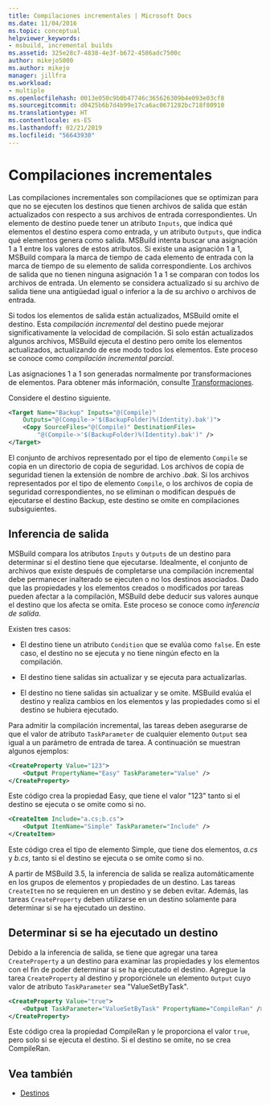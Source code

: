 ```yaml
---
title: Compilaciones incrementales | Microsoft Docs
ms.date: 11/04/2016
ms.topic: conceptual
helpviewer_keywords:
- msbuild, incremental builds
ms.assetid: 325e28c7-4838-4e3f-b672-4586adc7500c
author: mikejo5000
ms.author: mikejo
manager: jillfra
ms.workload:
- multiple
ms.openlocfilehash: 0013e050c9b0b47746c365626309b4e093e03cf8
ms.sourcegitcommit: d0425b6b7d4b99e17ca6ac0671282bc718f80910
ms.translationtype: HT
ms.contentlocale: es-ES
ms.lasthandoff: 02/21/2019
ms.locfileid: "56643930"
---
```

# <a name="incremental-builds"></a>Compilaciones incrementales
Las compilaciones incrementales son compilaciones que se optimizan para que no se ejecuten los destinos que tienen archivos de salida que están actualizados con respecto a sus archivos de entrada correspondientes. Un elemento de destino puede tener un atributo `Inputs`, que indica qué elementos el destino espera como entrada, y un atributo `Outputs`, que indica qué elementos genera como salida. MSBuild intenta buscar una asignación 1 a 1 entre los valores de estos atributos. Si existe una asignación 1 a 1, MSBuild compara la marca de tiempo de cada elemento de entrada con la marca de tiempo de su elemento de salida correspondiente. Los archivos de salida que no tienen ninguna asignación 1 a 1 se comparan con todos los archivos de entrada. Un elemento se considera actualizado si su archivo de salida tiene una antigüedad igual o inferior a la de su archivo o archivos de entrada.

 Si todos los elementos de salida están actualizados, MSBuild omite el destino. Esta *compilación incremental* del destino puede mejorar significativamente la velocidad de compilación. Si solo están actualizados algunos archivos, MSBuild ejecuta el destino pero omite los elementos actualizados, actualizando de ese modo todos los elementos. Este proceso se conoce como *compilación incremental parcial*.

 Las asignaciones 1 a 1 son generadas normalmente por transformaciones de elementos. Para obtener más información, consulte [Transformaciones](../msbuild/msbuild-transforms.md).

 Considere el destino siguiente.

```xml
<Target Name="Backup" Inputs="@(Compile)"
    Outputs="@(Compile->'$(BackupFolder)%(Identity).bak')">
    <Copy SourceFiles="@(Compile)" DestinationFiles=
        "@(Compile->'$(BackupFolder)%(Identity).bak')" />
</Target>
```

 El conjunto de archivos representado por el tipo de elemento `Compile` se copia en un directorio de copia de seguridad. Los archivos de copia de seguridad tienen la extensión de nombre de archivo *.bak*. Si los archivos representados por el tipo de elemento `Compile`, o los archivos de copia de seguridad correspondientes, no se eliminan o modifican después de ejecutarse el destino Backup, este destino se omite en compilaciones subsiguientes.

## <a name="output-inference"></a>Inferencia de salida
 MSBuild compara los atributos `Inputs` y `Outputs` de un destino para determinar si el destino tiene que ejecutarse. Idealmente, el conjunto de archivos que existe después de completarse una compilación incremental debe permanecer inalterado se ejecuten o no los destinos asociados. Dado que las propiedades y los elementos creados o modificados por tareas pueden afectar a la compilación, MSBuild debe deducir sus valores aunque el destino que los afecta se omita. Este proceso se conoce como *inferencia de salida*.

 Existen tres casos:

-   El destino tiene un atributo `Condition` que se evalúa como `false`. En este caso, el destino no se ejecuta y no tiene ningún efecto en la compilación.

-   El destino tiene salidas sin actualizar y se ejecuta para actualizarlas.

-   El destino no tiene salidas sin actualizar y se omite. MSBuild evalúa el destino y realiza cambios en los elementos y las propiedades como si el destino se hubiera ejecutado.

Para admitir la compilación incremental, las tareas deben asegurarse de que el valor de atributo `TaskParameter` de cualquier elemento `Output` sea igual a un parámetro de entrada de tarea. A continuación se muestran algunos ejemplos:

```xml
<CreateProperty Value="123">
    <Output PropertyName="Easy" TaskParameter="Value" />
</CreateProperty>
```

 Este código crea la propiedad Easy, que tiene el valor "123" tanto si el destino se ejecuta o se omite como si no.

```xml
<CreateItem Include="a.cs;b.cs">
    <Output ItemName="Simple" TaskParameter="Include" />
</CreateItem>
```

 Este código crea el tipo de elemento Simple, que tiene dos elementos, *a.cs* y *b.cs*, tanto si el destino se ejecuta o se omite como si no.

 A partir de MSBuild 3.5, la inferencia de salida se realiza automáticamente en los grupos de elementos y propiedades de un destino. Las tareas `CreateItem` no se requieren en un destino y se deben evitar. Además, las tareas `CreateProperty` deben utilizarse en un destino solamente para determinar si se ha ejecutado un destino.

## <a name="determine-whether-a-target-has-been-run"></a>Determinar si se ha ejecutado un destino
 Debido a la inferencia de salida, se tiene que agregar una tarea `CreateProperty` a un destino para examinar las propiedades y los elementos con el fin de poder determinar si se ha ejecutado el destino. Agregue la tarea `CreateProperty` al destino y proporciónele un elemento `Output` cuyo valor de atributo `TaskParameter` sea "ValueSetByTask".

```xml
<CreateProperty Value="true">
    <Output TaskParameter="ValueSetByTask" PropertyName="CompileRan" />
</CreateProperty>
```

 Este código crea la propiedad CompileRan y le proporciona el valor `true`, pero solo si se ejecuta el destino. Si el destino se omite, no se crea CompileRan.

## <a name="see-also"></a>Vea también
- [Destinos](../msbuild/msbuild-targets.md)